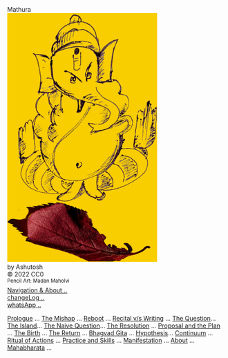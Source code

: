 <div class="cover-huge">Mathura</div>
<div class="centered">
    <img src="./ganesa.png" alt="ganesay namh" class="responsive">
</div>
<div class="cover-medium">by Ashutosh</div>
<div class="cover-small">&copy; 2022 CC0</div>
<div class="cover-small"><sup>Pencil Art: Madan Maholvi</sup></div>
<div class="cover-small">
  <div class="centered">
      <a href="./how.md">Navigation & About .. </a>
  </div>
</div>
<div class="cover-small">
  <div class="centered">
      <a href="./changeLog.md">changeLog .. </a>
  </div>
</div>

<div class="cover-small">
  <div class="centered">
      <a href="https://wa.me/message/QTKE4LV2EBGCH1">whatsApp .. </a>
  </div>
</div>


<div class="cover-medium">
  <div class="centered">

[Prologue](./prologue.md) ...
[The Mishap](./mathuraChap01.md) ...
[Reboot](./mathuraChap02.md) ...
[Recital v/s Writing](./mathuraChap03.md) ...
[The Question](./mathuraChap04.md)...
[The Island](./mathuraChap05.md)...
[The Naive Question](./mathuraChap06.md)...
[The Resolution](./mathuraChap07.md) ...
[Proposal and the Plan](./mathuraChap08.md) ...
[The Birth](./mathuraChap09.md) ...
[The Return](./mathuraChap10.md) ... 
[Bhagvad Gita](./bhagvadGita.md) ...
[Hypothesis](./hypothesis.md)...
[Continuum](./continuum.md) ...
[Ritual of Actions](./ritualOfActions.md) ...
[Practice and Skills](./practiceAndSkills.md) ...
[Manifestation](./manifestation.md) ...
[About](./0.0_about.md) ...
[Mahabharata](./mahabharataLanding.md) ...

  </div>
</div>

